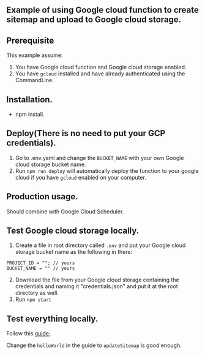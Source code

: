 ## Example of using Google cloud function to create sitemap and upload to Google cloud storage.

## Prerequisite

This example assume:

1. You have Google cloud function and Google cloud storage enabled.
2. You have `gcloud` installed and have already authenticated using the CommandLine.

## Installation.

* npm install.

## Deploy(There is no need to put your GCP credentials).

1. Go to .env.yaml and change the `BUCKET_NAME` with your own Google cloud storage bucket name.
2. Run `npm run deploy` will automatically deploy the function to your google cloud if you have `gcloud` enabled on your computer.

## Production usage.

Should combine with Google Cloud Scheduler.

## Test Google cloud storage locally.

1. Create a file in root directory called `.env` and put your Google cloud storage bucket name as the following in there:
```
PROJECT_ID = ""; // yours
BUCKET_NAME = "" // yours
```
2. Download the file from your Google cloud storage containing the credentials and naming it "credentials.json" and put it at the root directory as well.
3. Run `npm start`

## Test everything locally.

Follow this [guide](https://cloud.google.com/functions/docs/emulator);

Change the `helloWorld` in the guide to `updateSitemap` is good enough.
